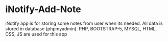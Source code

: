 # iNotify-Add-Note
iNotify app is for storing some notes from user when its needed. All data is stored in database (phpmyadmin). PHP, BOOTSTRAP-5, MYSQL, HTML, CSS, JS are used for this app
